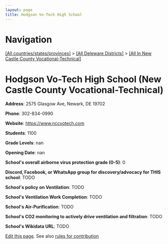 ```yaml
---
layout: page
title: Hodgson Vo-Tech High School
---
```

# Navigation

[[All countries/states/provinces]](../../..) > [[All Deleware Districts]](../..) > [[All In New Castle County Vocational-Technical]](..)

# Hodgson Vo-Tech High School (New Castle County Vocational-Technical)

**Address**: 2575 Glasgow Ave, Newark, DE 19702

**Phone**: 302-834-0990

**Website**: <https://www.nccvotech.com>

**Students**: 1100

**Grade Levels**: nan

**Opening Date**: nan

**School's overall airborne virus protection grade (0-5)**: 0

**Discord, Facebook, or WhatsApp group for discovery/advocacy for THIS school**: TODO

**School's policy on Ventilation**: TODO

**School's Ventilation Work Completion**: TODO

**School's Air-Purification**: TODO

**School's CO2 monitoring to actively drive ventilation and filtration**: TODO

**School's Wikidata URL**: TODO


[Edit this page](https://github.com/ventilate-schools/DE/edit/main/./New_Castle_County_Vocational-Technical/Hodgson_Vo-Tech_High_School.md). See also [rules for contribution](../../../contribution-rules/)